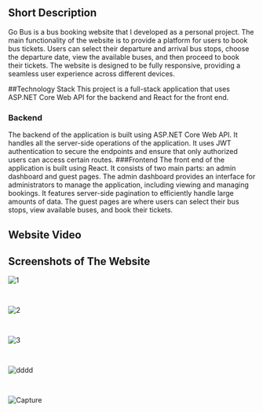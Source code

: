 
## Short Description
Go Bus is a bus booking website that I developed as a personal project. The main functionality of the website is to provide a platform for users to book bus tickets. Users can select their departure and arrival bus stops, choose the departure date, view the available buses, and then proceed to book their tickets. The website is designed to be fully responsive, providing a seamless user experience across different devices.

##Technology Stack
This project is a full-stack application that uses ASP.NET Core Web API for the backend and React for the front end.
### Backend
The backend of the application is built using ASP.NET Core Web API. It handles all the server-side operations of the application. It uses JWT authentication to secure the endpoints and ensure that only authorized users can access certain routes.
###Frontend
The front end of the application is built using React. It consists of two main parts: an admin dashboard and guest pages. The admin dashboard provides an interface for administrators to manage the application, including viewing and managing bookings. It features server-side pagination to efficiently handle large amounts of data. The guest pages are where users can select their bus stops, view available buses, and book their tickets.
## Website Video

## Screenshots of The Website
![1](https://user-images.githubusercontent.com/108368506/205437860-ad8e1eb5-e751-4727-8322-aa7676748301.PNG)
<pre>                               </pre>
![2](https://user-images.githubusercontent.com/108368506/205437862-2ec66bb0-7847-437c-b394-89e30b1899af.PNG)
<pre>                               </pre>
![3](https://user-images.githubusercontent.com/108368506/205437858-b7d0fec2-cdcb-4154-af20-d2e61c3c2d12.PNG)
<pre>                               </pre>
![dddd](https://user-images.githubusercontent.com/108368506/205438381-b9c7a803-e4f9-4bcc-926c-e4eea66efabd.PNG)
<pre>                               </pre>
![Capture](https://user-images.githubusercontent.com/108368506/208518841-7694183f-621b-4cc8-a1cf-6bc2ef69db04.PNG)
